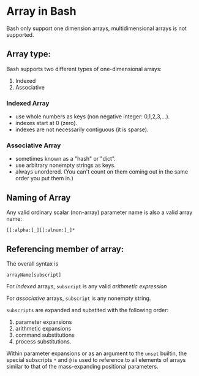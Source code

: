 # Array in Bash

Bash only support one dimension arrays,  multidimensional arrays is not supported.

## Array type:

Bash supports two different types of one-dimensional arrays:

1. Indexed
2. Associative

### Indexed Array

- use whole numbers as keys (non negative integer: 0,1,2,3,...).
- indexes start at 0 (zero).
- indexes are not necessarily contiguous (it is sparse).

### Associative Array

- sometimes known as a "hash" or "dict".
- use arbitrary nonempty strings as keys.
- always unordered. (You can't count on them coming out in the same order you put them in.)



## Naming of Array

Any valid ordinary scalar (non-array) parameter name is also a valid array name:

```
[[:alpha:]_][[:alnum:]_]*
```



## Referencing member of array:

The overall syntax is

```
arrayName[subscript]
```

For *indexed* arrays, `subscript` is any valid *arithmetic expression*

For *associative* arrays, `subscript` is any nonempty string.

`subscripts` are expanded and substited with the following order:

1. parameter expansions
2. arithmetic expansions
3. command substitutions
4. process substitutions.

Within parameter expansions or as an argument to the `unset`  builtin, the special subscripts `*` and `@` is used to reference to all elements of arrays similar to that of the mass-expanding positional parameters.
